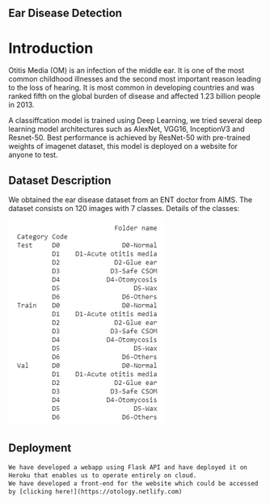 ## Ear Disease Detection

# Introduction

Otitis Media (OM) is an infection of the middle ear. It is one of the most common childhood illnesses and the second most important reason leading to the loss of hearing. It is most common in developing countries and was ranked fifth on the global burden of disease and affected 1.23 billion people in 2013.


A classiffcation model is trained using Deep Learning, we tried several deep learning model architectures such as AlexNet, VGG16, InceptionV3 and Resnet-50. Best performance is achieved by ResNet-50 with pre-trained weights of imagenet dataset, this model is deployed on a website for anyone to test. 

## Dataset Description

We obtained the ear disease dataset from an ENT doctor from AIMS. The dataset consists on 120 images with 7 classes. Details of the classes: 

![alt text](images/Dataset_Description.png?raw=true)



## Deployment
```
We have developed a webapp using Flask API and have deployed it on Heroku that enables us to operate entirely on cloud.
We have developed a front-end for the website which could be accessed by [clicking here!](https://otology.netlify.com)
```

